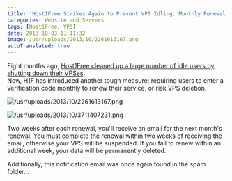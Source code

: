 ```yaml
---
title: 'Host1Free Strikes Again to Prevent VPS Idling: Monthly Renewal Required'
categories: Website and Servers
tags: [Host1Free, VPS]
date: 2013-10-03 11:11:32
image: /usr/uploads/2013/10/2261613167.png
autoTranslated: true
---
```



Eight months ago, [Host1Free cleaned up a large number of idle users by shutting down their VPSes](/en/article/modify-website/host1free-check-users-vps-actively-used.lantian).  
Now, H1F has introduced another tough measure: requiring users to enter a verification code monthly to renew their service, or risk VPS deletion.

![/usr/uploads/2013/10/2261613167.png](/usr/uploads/2013/10/2261613167.png)

![/usr/uploads/2013/10/3711407231.png](/usr/uploads/2013/10/3711407231.png)

Two weeks after each renewal, you'll receive an email for the next month's renewal. You must complete the renewal within two weeks of receiving the email, otherwise your VPS will be suspended. If you fail to renew within an additional week, your data will be permanently deleted.

Additionally, this notification email was once again found in the spam folder...
```
